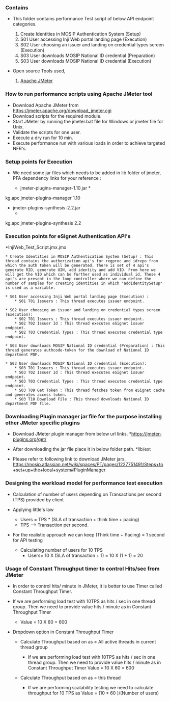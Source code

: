 
### Contains
* This folder contains performance Test script of below API endpoint categories.
    01. Create Identities in MOSIP Authentication System (Setup)
    02. S01 User accessing Inji Web portal landing page (Execution)
    03. S02 User choosing an issuer and landing on credential types screen (Execution)
	04. S03 User downloads MOSIP National ID credential (Preparation)
	05. S03 User downloads MOSIP National ID credential (Execution)

* Open source Tools used,
    1. [Apache JMeter](https://jmeter.apache.org/)

### How to run performance scripts using Apache JMeter tool
* Download Apache JMeter from https://jmeter.apache.org/download_jmeter.cgi
* Download scripts for the required module.
* Start JMeter by running the jmeter.bat file for Windows or jmeter file for Unix. 
* Validate the scripts for one user.
* Execute a dry run for 10 min.
* Execute performance run with various loads in order to achieve targeted NFR's.

### Setup points for Execution

* We need some jar files which needs to be added in lib folder of jmeter, PFA dependency links for your reference : 

   * jmeter-plugins-manager-1.10.jar
      *<!-- https://mvnrepository.com/artifact/kg.apc/jmeter-plugins-manager -->
<dependency>
    <groupId>kg.apc</groupId>
    <artifactId>jmeter-plugins-manager</artifactId>
    <version>1.10</version>
</dependency>

   * jmeter-plugins-synthesis-2.2.jar
      * <!-- https://mvnrepository.com/artifact/kg.apc/jmeter-plugins-synthesis -->
<dependency>
    <groupId>kg.apc</groupId>
    <artifactId>jmeter-plugins-synthesis</artifactId>
    <version>2.2</version>
</dependency>


### Execution points for eSignet Authentication API's

*InjiWeb_Test_Script.jmx.jmx
	
	* Create Identities in MOSIP Authentication System (Setup) : This thread contains the authorization api's for regproc and idrepo from which the auth token will be generated. There is set of 4 api's generate RID, generate UIN, add identity and add VID. From here we will get the VID which can be further used as individual id. These 4 api's are present in the loop controller where we can define the number of samples for creating identities in which "addIdentitySetup" is used as a variable. 
	
	* S01 User accessing Inji Web portal landing page (Execution) :
		* S01 T01 Issuers : This thread executes issuer endpoint.
		
	* S02 User choosing an issuer and landing on credential types screen (Execution):
		* S02 T01 Issuers : This thread executes issuer endpoint.
		* S02 T02 Issuer Id : This thread executes eSignet issuer endpoint.
		* S02 T03 Credential Types : This thread executes credential type endpoint.
		
	* S03 User downloads MOSIP National ID credential (Preparation) : This thread generates authcode-token for the download of National ID department PDF.
	
	* S03 User downloads MOSIP National ID credential (Execution):
		* S03 T01 Issuers : This thread executes issuer endpoint.
		* S03 T02 Issuer Id : This thread executes eSignet issuer endpoint.
		* S03 T03 Credential Types : This thread executes credential type endpoint.
		* S03 T09 Get Token : This thread fetches token from eSignet cache and generates access token.
		* S03 T10 Download File : This thread downloads National ID department PDF file.
 	
### Downloading Plugin manager jar file for the purpose installing other JMeter specific plugins

* Download JMeter plugin manager from below url links.
	*https://jmeter-plugins.org/get/

* After downloading the jar file place it in below folder path.
	*lib/ext

* Please refer to following link to download JMeter jars.
	https://mosip.atlassian.net/wiki/spaces/PT/pages/1227751491/Steps+to+set+up+the+local+system#PluginManager
		
### Designing the workload model for performance test execution
* Calculation of number of users depending on Transactions per second (TPS) provided by client

* Applying little's law
	* Users = TPS * (SLA of transaction + think time + pacing)
	* TPS --> Transaction per second.
	
* For the realistic approach we can keep (Think time + Pacing) = 1 second for API testing
	* Calculating number of users for 10 TPS
		* Users= 10 X (SLA of transaction + 1)
		       = 10 X (1 + 1)
			   = 20
			   
### Usage of Constant Throughput timer to control Hits/sec from JMeter
* In order to control hits/ minute in JMeter, it is better to use Timer called Constant Throughput Timer.

* If we are performing load test with 10TPS as hits / sec in one thread group. Then we need to provide value hits / minute as in Constant Throughput Timer
	* Value = 10 X 60
			= 600

* Dropdown option in Constant Throughput Timer
	* Calculate Throughput based on as = All active threads in current thread group
		* If we are performing load test with 10TPS as hits / sec in one thread group. Then we need to provide value hits / minute as in Constant Throughput Timer
	 			Value = 10 X 60
					  = 600
		  
	* Calculate Throughput based on as = this thread
		* If we are performing scalability testing we need to calculate throughput for 10 TPS as 
          Value = (10 * 60 )/(Number of users)
